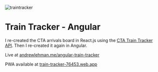 ![traintracker](https://user-images.githubusercontent.com/26948028/84946394-41070a80-b0ae-11ea-9ce1-aeee47edb0b1.png)
# Train Tracker - Angular

I re-created the CTA arrivals board in React.js using the [CTA Train Tracker API](https://www.transitchicago.com/developers/ttdocs/). Then I re-created it again in Angular.

Live at [andrewlehman.me/angular-train-tracker](http://andrewlehman.me/angular-train-tracker/)

PWA available at [train-tracker-76453.web.app](https://train-tracker-76453.web.app/)
